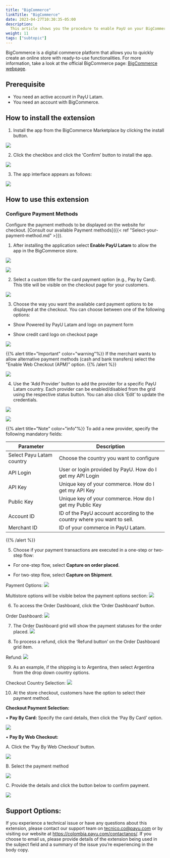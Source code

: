 ```yaml
---
title: "BigCommerce"
linkTitle: "BigCommerce"
date: 2023-04-27T10:30:35-05:00
description:
  This article shows you the procedure to enable PayU on your BigCommerce website. 
weight: 11
tags: ["subtopic"]
---
```


BigCommerce is a digital commerce platform that allows you to quickly create an online store with ready-to-use functionalities. For more information, take a look at the official BigCommerce page: [BigCommerce webpage](https://www.bigcommerce.com/press/).

## Prerequisite
* You need an active account in PayU Latam.
* You need an account with BigCommerce.

## How to install the extension
1. Install the app from the BigCommerce Marketplace by clicking the install button.


![](/assets/BigCommerce/Imagen1.png)







2.	Click the checkbox and click the ‘Confirm’ button to install the app.


![](/assets/BigCommerce/Imagen2.png)







3. The app interface appears as follows:


![](/assets/BigCommerce/Imagen3.png)







## How to use this extension
### Configure Payment Methods
Configure the payment methods to be displayed on the website for checkout. [Consult our available Payment methods]({{< ref "Select-your-payment-method.md" >}}).



1. After installing the application select **Enable PayU Latam** to allow the app in the BigCommerce store.  


![](/assets/BigCommerce/Imagen4.png)





![](/assets/BigCommerce/Imagen4B.png)







2. Select a custom title for the card payment option (e.g., Pay by Card). This title will be visible on the checkout page for your customers.  


![](/assets/BigCommerce/Imagen5.png)







3. Choose the way you want the available card payment options to be displayed at the checkout. You can choose between one of the following options:  


*	Show Powered by PayU Latam and logo on payment form

*	Show credit card logo on checkout page


![](/assets/BigCommerce/Imagen6.png)



{{% alert title="Important" color="warning"%}}
If the merchant wants to allow alternative payment methods (cash and bank transfers) select the "Enable Web Checkout (APM)” option.
{{% /alert %}}


![](/assets/BigCommerce/Imagen7.png)










4. Use the 'Add Provider' button to add the provider for a specific PayU Latam country. Each provider can be enabled/disabled from the grid using the respective status button. You can also click ‘Edit’ to update the credentials.


![](/assets/BigCommerce/Imagen8.png)


![](/assets/BigCommerce/Imagen9.png)


{{% alert title="Note" color="info"%}}
To add a new provider, specify the following mandatory fields:

| Parameter | Description |
|---|---|
| Select Payu Latam country | Choose the country you want to configure |
| API Login | User or login provided by PayU. How do I get my API Login |
| API Key | Unique key of your commerce. How do I get my API Key |
| Public Key| Unique key of your commerce. How do I get my Public Key |
| Account ID | ID of the PayU account according to the country where you want to sell. |
| Merchant ID | ID of your commerce in PayU Latam. |

{{% /alert %}} 






5. Choose if your payment transactions are executed in a one-step or two-step flow: 

* For one-step flow, select **Capture on order placed**.

* For two-step flow, select **Capture on Shipment**.




Payment Options:
![](/assets/BigCommerce/Imagen10.png)

Multistore options will be visible below the payment options section:
![](/assets/BigCommerce/Imagen10B.png)







6. To access the Order Dashboard, click the ‘Order Dashboard’ button.

Order Dashboard:
![](/assets/BigCommerce/Imagen11.png)







7. The Order Dashboard grid will show the payment statuses for the order placed.
![](/assets/BigCommerce/Imagen12.png)







8. To process a refund, click the ‘Refund button’ on the Order Dashboard grid item.

Refund:
![](/assets/BigCommerce/Imagen13.png)







9. As an example, if the shipping is to Argentina, then select Argentina from the drop down country options.

Checkout Country Selection:
![](/assets/BigCommerce/Imagen14.png)







10. At the store checkout, customers have the option to select their payment method.

**Checkout Payment Selection:**



•	**Pay By Card:** Specify the card details, then click the ‘Pay By Card’ option.

![](/assets/BigCommerce/Imagen15.png)




•	**Pay By Web Checkout:** 

A. Click the ‘Pay By Web Checkout’ button.

![](/assets/BigCommerce/Imagen16.png)



B. Select the payment method 

![](/assets/BigCommerce/Imagen17.png)



C. Provide the details and click the button below to confirm payment.

![](/assets/BigCommerce/Imagen18.png)





## Support Options:
If you experience a technical issue or have any questions about this extension, please contact our support team on tecnico.co@payu.com or by visiting our website at https://colombia.payu.com/contactanos/. If you choose to email us, please provide details of the extension being used in the subject field and a summary of the issue you’re experiencing in the body copy.








